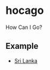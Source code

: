 # hocago

How Can I Go?

## Example

- [Sri Lanka](http://csbun.github.io/hocago/examples/srilanka/)
